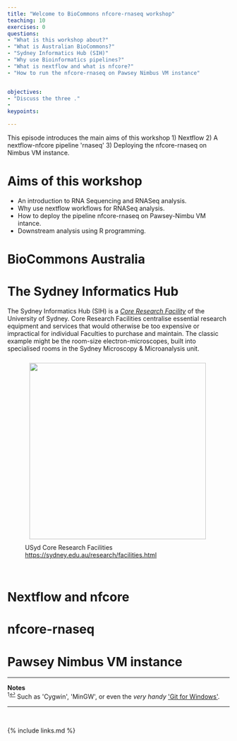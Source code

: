 ```yaml
---
title: "Welcome to BioCommons nfcore-rnaseq workshop"
teaching: 10
exercises: 0
questions:
- "What is this workshop about?"
- "What is Australian BioCommons?"
- "Sydney Informatics Hub (SIH)"
- "Why use Bioinformatics pipelines?"
- "What is nextflow and what is nfcore?"
- "How to run the nfcore-rnaseq on Pawsey Nimbus VM instance"


objectives:
- "Discuss the three ."
- 
keypoints:

---
```

This episode introduces the main aims of this workshop 1) Nextflow 2) A nextflow-nfcore pipeline 'rnaseq' 3) Deploying the nfcore-rnaseq on Nimbus VM instance.

# Aims of this workshop
- An introduction to RNA Sequencing and RNASeq analysis.
- Why use nextflow workflows for RNASeq analysis.
- How to deploy the pipeline nfcore-rnaseq on Pawsey-Nimbu VM intance.
- Downstream analysis using R programming.


# BioCommons Australia


# The Sydney Informatics Hub
The Sydney Informatics Hub (SIH) is a _[Core Research Facility](https://sydney.edu.au/research/facilities.html)_ of the University of Sydney. Core Research Facilities centralise essential research equipment and services that would otherwise be too expensive or impractical for individual Faculties to purchase and maintain. The classic example might be the room-size electron-microscopes, built into specialised rooms in the Sydney Microscopy & Microanalysis unit.

<figure>
  <img src="{{ page.root }}/fig/01_crf.png" style="margin:10px;height:400px"/>
  <figcaption> USyd Core Research Facilities <a href="https://sydney.edu.au/research/facilities.html">https://sydney.edu.au/research/facilities.html</a></figcaption>
</figure><br>

# Nextflow and nfcore


# nfcore-rnaseq


# Pawsey Nimbus VM instance


___
**Notes**   
<sup id="f1">1[↩](#a1)</sup> Such as 'Cygwin', 'MinGW', or even the _very handy_ ['Git for Windows'](https://gitforwindows.org/).

___
<br>



{% include links.md %}
